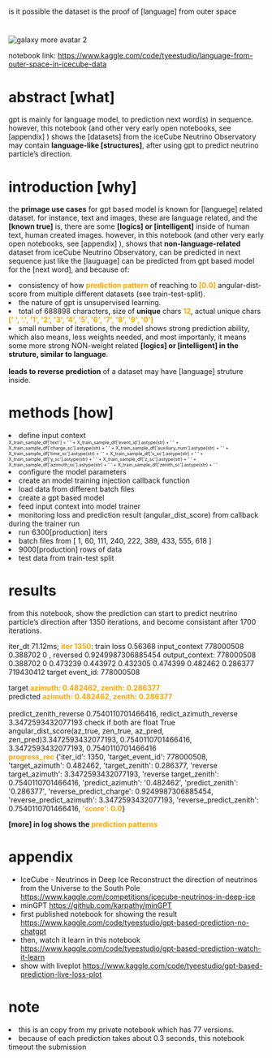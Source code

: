 # 
is it possible the dataset is the proof of [language] from outer space
# 

![galaxy more avatar 2](https://user-images.githubusercontent.com/131216170/233606301-2af476b4-842d-469d-b849-4245eadd6ac4.png)

notebook link:
https://www.kaggle.com/code/tyeestudio/language-from-outer-space-in-icecube-data

# abstract [what]
gpt is mainly for language model, to prediction next word(s) in sequence. however, this notebook (and other very early open notebooks, see [appendix] ) shows the [datasets] from the iceCube Neutrino Observatory may contain <b>language-like [structures]</b>, after using gpt to predict neutrino particle’s direction.

# introduction [why]
the <b>primage use cases</b> for gpt based model is known for [languege] related dataset. for instance, text and images, these are language related, and the <b>[known true]</b> is, there are some <b>[logics] or [intelligent]</b> inside of human text, human created images. however, in this notebook (and other very early open notebooks, see [appendix] ), shows that <b>non-language-related</b> dataset from iceCube Neutrino Observatory, can be predicted in next sequence just like the [lauguage] can be predicted from gpt based model for the [next word], and because of:

<li>consistency of how <font color='orange'><b>prediction pattern</b></font> of reaching to <font color='orange'><b>[0.0]</b></font> angular-dist-score from multiple different datasets (see train-test-split).  </li>
<li>the nature of gpt is unsupervised learning. </li>
<li>total of 688898 characters, size of <b>unique</b> chars <font color='orange'><b>12</b></font>, actual unique chars <font color='orange'><b>[' ', '.', '1', '2', '3', '4', '5', '6', '7', '8', '9', '0'] </b></font></li>
<li>small number of iterations, the model shows strong prediction ability, which also means, less weights needed, and most importanly, it means some more strong NON-weight related <b>[logics] or [intelligent] in the struture, similar to language</b>.</li>
</br>
<b>leads to reverse prediction</b> of a dataset may have [language] struture inside.
    
# methods [how]

<li> define input context
    <div style='font-size:9px;'>X_train_sample_df['text'] = ' ' + X_train_sample_df['event_id'].astype(str) + ' ' + X_train_sample_df['charge_sc'].astype(str)  + ' ' + X_train_sample_df['auxiliary_num'].astype(str) + ' ' + X_train_sample_df['time_sc'].astype(str)  + ' ' + X_train_sample_df['x_sc'].astype(str)  + ' ' + X_train_sample_df['y_sc'].astype(str) + ' ' + X_train_sample_df['z_sc'].astype(str)  + ' ' + X_train_sample_df['azimuth_sc'].astype(str) + ' ' + X_train_sample_df['zenith_sc'].astype(str) + ' '</div>
    
<li> configure the model parameters </li>
<li> create an model training injection callback function </li>
<li> load data from different batch files </li>
<li> create a gpt based model </li>
<li> feed input context into model trainer</li>
<li> monitoring loss and prediction result (angular_dist_score) from callback during the trainer run </li>

<li> run 6300[production] iters </li>
<li> batch files from [ 1, 60, 111, 240, 222, 389, 433, 555, 618 ] </li>
<li> 9000[production]  rows of data </li>
<li> test data from train-test split </li>

# results
from this notebook, show the prediction can start to predict neutrino particle’s direction after 1350 iterations, and become consistant after 1700 iterations.
<div>
iter_dt 71.12ms; <font color='orange'><b>iter 1350</b></font>: train loss 0.56368
input_context  778000508 0.388702 0 , reversed  0.9249987306885454
output_context:  778000508 0.388702 0 0.473239 0.443972 0.432305 0.474399 0.482462 0.286377   719430412
target event_id: 778000508

target 
    <font color='orange'><b>azimuth: 0.482462, zenith: 0.286377</b></font>
</br>
predicted
    <font color='orange'><b>azimuth: 0.482462, zenith: 0.286377</b></font>
</br>    
predict_zenith_reverse 0.7540110701466416, redict_azimuth_reverse 3.3472593432077193
check if both are float True
angular_dist_score(az_true, zen_true, az_pred, zen_pred)3.3472593432077193, 0.7540110701466416, 3.3472593432077193, 0.7540110701466416
</br>
<font color='orange'><b>progress_rec </b></font>{'iter_id': 1350, 'target_event_id': 778000508, 'target_azimuth': 0.482462, 'target_zenith': 0.286377, 'reverse target_azimuth': 3.3472593432077193, 'reverse target_zenith': 0.7540110701466416, 'predict_azimuth': '0.482462', 'predict_zenith': '0.286377', 'reverse_predict_charge': 0.9249987306885454, 'reverse_predict_azimuth': 3.3472593432077193, 'reverse_predict_zenith': 0.7540110701466416, <font color='orange'><b>'score': 0.0</b></font>}
</div>

**[more] in log shows the <font color='orange'><b>prediction patterns</b></font>**

# appendix

* IceCube - Neutrinos in Deep Ice Reconstruct the direction of neutrinos from the Universe to the South Pole https://www.kaggle.com/competitions/icecube-neutrinos-in-deep-ice
* minGPT https://github.com/karpathy/minGPT
* first published notebook for showing the result https://www.kaggle.com/code/tyeestudio/gpt-based-prediction-no-chatgpt
* then, watch it learn in this notebook https://www.kaggle.com/code/tyeestudio/gpt-based-prediction-watch-it-learn  
* show with liveplot https://www.kaggle.com/code/tyeestudio/gpt-based-prediction-live-loss-plot    


# note
<li>this is an copy from my private notebook which has 77 versions.</li>
<li>because of each prediction takes about 0.3 seconds, this notebook timeout the submission</li>


